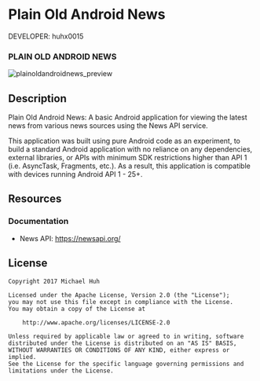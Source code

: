 Plain Old Android News
========================

DEVELOPER: huhx0015

### PLAIN OLD ANDROID NEWS
![plainoldandroidnews_preview](https://cloud.githubusercontent.com/assets/1645482/24737842/a07ed792-1a46-11e7-8e02-c3bedc164c94.gif)

## Description

Plain Old Android News: A basic Android application for viewing the latest news from various news sources using the News API service.

This application was built using pure Android code as an experiment, to build a standard Android application with no reliance on any dependencies, external libraries, or APIs with minimum SDK restrictions higher than API 1 (i.e. AsyncTask, Fragments, etc.). As a result, this application is compatible with devices running Android API 1 - 25+.

## Resources

### Documentation

* News API: https://newsapi.org/

## License

    Copyright 2017 Michael Huh

    Licensed under the Apache License, Version 2.0 (the "License");
    you may not use this file except in compliance with the License.
    You may obtain a copy of the License at

        http://www.apache.org/licenses/LICENSE-2.0

    Unless required by applicable law or agreed to in writing, software
    distributed under the License is distributed on an "AS IS" BASIS,
    WITHOUT WARRANTIES OR CONDITIONS OF ANY KIND, either express or implied.
    See the License for the specific language governing permissions and
    limitations under the License.
